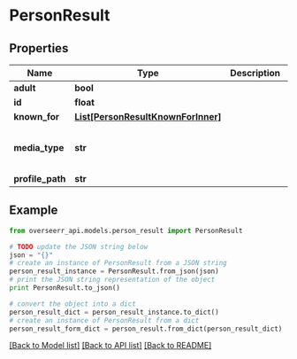 # PersonResult


## Properties
Name | Type | Description | Notes
------------ | ------------- | ------------- | -------------
**adult** | **bool** |  | [optional] 
**id** | **float** |  | [optional] 
**known_for** | [**List[PersonResultKnownForInner]**](PersonResultKnownForInner.md) |  | [optional] 
**media_type** | **str** |  | [optional] [default to 'person']
**profile_path** | **str** |  | [optional] 

## Example

```python
from overseerr_api.models.person_result import PersonResult

# TODO update the JSON string below
json = "{}"
# create an instance of PersonResult from a JSON string
person_result_instance = PersonResult.from_json(json)
# print the JSON string representation of the object
print PersonResult.to_json()

# convert the object into a dict
person_result_dict = person_result_instance.to_dict()
# create an instance of PersonResult from a dict
person_result_form_dict = person_result.from_dict(person_result_dict)
```
[[Back to Model list]](../README.md#documentation-for-models) [[Back to API list]](../README.md#documentation-for-api-endpoints) [[Back to README]](../README.md)



